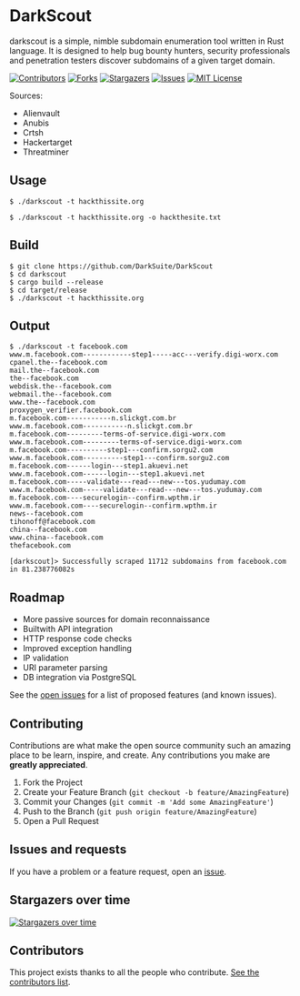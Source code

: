 # DarkScout
darkscout is a simple, nimble subdomain enumeration tool written in Rust language. It is designed to help bug bounty hunters, security professionals and penetration testers discover subdomains of a given target domain.

<!-- PROJECT SHIELDS -->
<!--
*** I'm using markdown "reference style" links for readability.
*** Reference links are enclosed in brackets [ ] instead of parentheses ( ).
*** See the bottom of this document for the declaration of the reference variables
*** for contributors-url, forks-url, etc. This is an optional, concise syntax you may use.
*** https://www.markdownguide.org/basic-syntax/#reference-style-links
-->
[![Contributors][contributors-shield]][contributors-url]
[![Forks][forks-shield]][forks-url]
[![Stargazers][stars-shield]][stars-url]
[![Issues][issues-shield]][issues-url]
[![MIT License][license-shield]][license-url]

Sources:
- Alienvault
- Anubis
- Crtsh
- Hackertarget
- Threatminer

<!-- ROADMAP -->
## Usage
```console
$ ./darkscout -t hackthissite.org
```
```console
$ ./darkscout -t hackthissite.org -o hackthesite.txt
```

<!-- ROADMAP -->
## Build
```console
$ git clone https://github.com/DarkSuite/DarkScout
$ cd darkscout
$ cargo build --release
$ cd target/release
$ ./darkscout -t hackthissite.org
```

<!-- ROADMAP -->
## Output
```console
$ ./darkscout -t facebook.com
www.m.facebook.com------------step1-----acc---verify.digi-worx.com
cpanel.the--facebook.com
mail.the--facebook.com
the--facebook.com
webdisk.the--facebook.com
webmail.the--facebook.com
www.the--facebook.com
proxygen_verifier.facebook.com
m.facebook.com-----------n.slickgt.com.br
www.m.facebook.com-----------n.slickgt.com.br
m.facebook.com---------terms-of-service.digi-worx.com
www.m.facebook.com---------terms-of-service.digi-worx.com
m.facebook.com----------step1---confirm.sorgu2.com
www.m.facebook.com----------step1---confirm.sorgu2.com
m.facebook.com------login---step1.akuevi.net
www.m.facebook.com------login---step1.akuevi.net
m.facebook.com-----validate---read---new---tos.yudumay.com
www.m.facebook.com-----validate---read---new---tos.yudumay.com
m.facebook.com----securelogin--confirm.wpthm.ir
www.m.facebook.com----securelogin--confirm.wpthm.ir
news--facebook.com
tihonoff@facebook.com
china--facebook.com
www.china--facebook.com
thefacebook.com

[darkscout]> Successfully scraped 11712 subdomains from facebook.com in 81.238776082s
```

<!-- ROADMAP -->
## Roadmap

* More passive sources for domain reconnaissance
* Builtwith API integration
* HTTP response code checks
* Improved exception handling
* IP validation
* URI parameter parsing
* DB integration via PostgreSQL

See the [open issues](https://github.com/DarkSuite/DarkScout/issues) for a list of proposed features (and known issues).

<!-- CONTRIBUTING -->
## Contributing

Contributions are what make the open source community such an amazing place to be learn, inspire, and create. Any contributions you make are **greatly appreciated**.

1. Fork the Project
2. Create your Feature Branch (`git checkout -b feature/AmazingFeature`)
3. Commit your Changes (`git commit -m 'Add some AmazingFeature'`)
4. Push to the Branch (`git push origin feature/AmazingFeature`)
5. Open a Pull Request

<!-- ISSUES AND REQUESTS -->
## Issues and requests

If you have a problem or a feature request, open an [issue](https://github.com/DarkSuite/DarkScout/issues).

<!-- STARGAZERS -->

## Stargazers over time

[![Stargazers over time](https://starchart.cc/DarkSuite/DarkScout.svg)](https://starchart.cc/DarkSuite/DarkScout)

<!-- CONTRIBUTORS -->
## Contributors
This project exists thanks to all the people who contribute. [See the contributors list](https://github.com/DarkSuite/DarkScout/graphs/contributors).

<!-- MARKDOWN LINKS & IMAGES -->
<!-- https://www.markdownguide.org/basic-syntax/#reference-style-links -->
[contributors-shield]: https://img.shields.io/github/contributors/DarkSuite/DarkScout.svg?style=for-the-badge
[contributors-url]: https://github.com/DarkSuite/DarkScout/graphs/contributors
[forks-shield]: https://img.shields.io/github/forks/DarkSuite/DarkScout.svg?style=for-the-badge
[forks-url]: https://github.com/DarkSuite/DarkScout/network/members
[stars-shield]: https://img.shields.io/github/stars/DarkSuite/DarkScout.svg?style=for-the-badge
[stars-url]: https://github.com/DarkSuite/DarkScout/stargazers
[issues-shield]: https://img.shields.io/github/issues/DarkSuite/DarkScout.svg?style=for-the-badge
[issues-url]: https://github.com/DarkSuite/DarkScout/issues
[license-shield]: https://img.shields.io/github/license/DarkSuite/DarkScout.svg?style=for-the-badge
[license-url]: https://github.com/DarkSuite/DarkScout/blob/master/LICENSE
